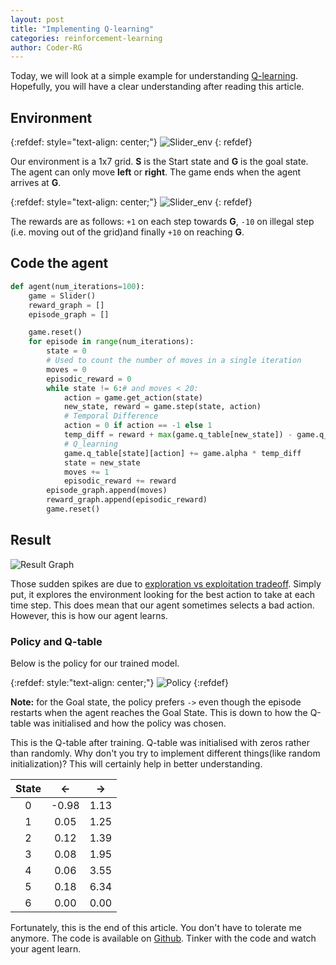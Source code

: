 ```yaml
---
layout: post
title: "Implementing Q-learning"
categories: reinforcement-learning
author: Coder-RG
---
```


Today, we will look at a simple example for understanding [Q-learning](https://en.wikipedia.org/wiki/Q-learning). Hopefully, you will have a clear understanding after reading this article.

## Environment

{:refdef: style="text-align: center;"}
![Slider_env]({{site.baseurl}}/assets/images/env1.png)
{: refdef}

Our environment is a 1x7 grid. **S** is the Start state and **G** is the goal state.
The agent can only move **left** or **right**. The game ends when the agent arrives at **G**.

{:refdef: style="text-align: center;"}
![Slider_env]({{site.baseurl}}/assets/images/env_reward.png)
{: refdef}

The rewards are as follows: `+1` on each step towards **G**, `-10` on illegal step
(i.e. moving out of the grid)and finally `+10` on reaching **G**.


## Code the agent
```python
def agent(num_iterations=100):
    game = Slider()
    reward_graph = []
    episode_graph = []

    game.reset()
    for episode in range(num_iterations):
        state = 0
        # Used to count the number of moves in a single iteration
        moves = 0
        episodic_reward = 0
        while state != 6:# and moves < 20:
            action = game.get_action(state)
            new_state, reward = game.step(state, action)
            # Temporal Difference
            action = 0 if action == -1 else 1
            temp_diff = reward + max(game.q_table[new_state]) - game.q_table[state][action]
            # Q_learning
            game.q_table[state][action] += game.alpha * temp_diff
            state = new_state
            moves += 1
            episodic_reward += reward
        episode_graph.append(moves)
        reward_graph.append(episodic_reward)
        game.reset()
```

## Result

![Result Graph]({{site.baseurl}}/assets/images/slider_graph.png)

Those sudden spikes are due to [exploration vs exploitation tradeoff](https://www.baeldung.com/cs/epsilon-greedy-q-learning#1-exploration-vs-exploitation-tradeoff). Simply put, it explores
the environment looking for the best action to take at each time step. This does mean that our
agent sometimes selects a bad action. However, this is how our agent learns.

### Policy and Q-table
Below is the policy for our trained model.

{:refdef: style:"text-align: center;"}
![Policy]({{site.baseurl}}/assets/images/slider_policy.png)
{:refdef}

**Note:** for the Goal state, the policy prefers `->` even though the episode
restarts when the agent reaches the Goal State. This is down to how the Q-table
was initialised and how the policy was chosen.

This is the Q-table after training. Q-table was initialised with zeros rather
than randomly. Why don't you try to implement different things(like random initialization)?
This will certainly help in better understanding.

|State|<-|->|
|:---:|:----:|:----:|
|0|-0.98|1.13|
|1|0.05|1.25|
|2|0.12|1.39|
|3|0.08|1.95|
|4|0.06|3.55|
|5|0.18|6.34|
|6|0.00|0.00|

Fortunately, this is the end of this article. You don't have to tolerate me anymore.
The code is available on [Github](https://github.com/Coder-RG/blog-content/tree/master/slider).
Tinker with the code and watch your agent learn.